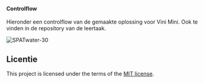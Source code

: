 
<h4> Controlflow </h4>
Hieronder een controlflow van de gemaakte oplossing voor Vini Mini. Ook te vinden in de repository van de leertaak. 

<br>

![SPATwater-30](https://user-images.githubusercontent.com/112857444/230169938-9c8866bf-bd09-4b9f-9fd6-13af28b66fdf.jpg)



## Licentie

This project is licensed under the terms of the [MIT license](./LICENSE).
